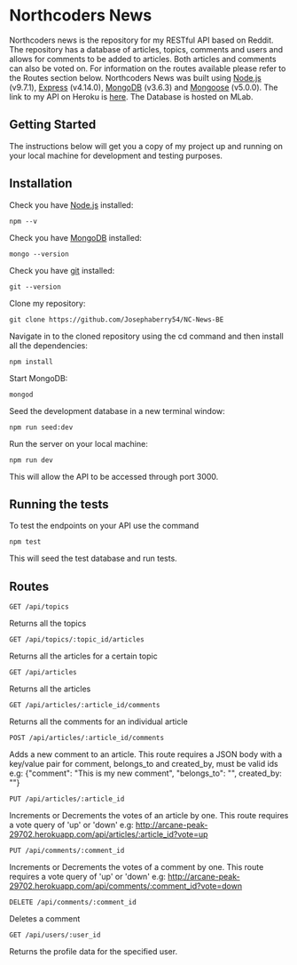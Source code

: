 # Northcoders News

Northcoders news is the repository for my RESTful API based on Reddit. The repository has a database of articles, topics, comments and users and allows for comments to be added to articles. Both articles and comments can also be voted on. For information on the routes available please refer to the Routes section below. Northcoders News was built using [Node.js](https://nodejs.org/en/) (v9.7.1), [Express](https://expressjs.com/) (v4.14.0), [MongoDB](https://www.mongodb.com/) (v3.6.3) and [Mongoose](http://mongoosejs.com/) (v5.0.0). The link to my API on Heroku is [here](https://arcane-peak-29702.herokuapp.com/api/). The Database is hosted on MLab.

## Getting Started

The instructions below will get you a copy of my project up and running on your local machine for development and testing purposes.

## Installation

Check you have [Node.js](https://nodejs.org/en/) installed:

```
npm --v
```

Check you have [MongoDB](https://www.mongodb.com/download-center#community) installed:

```
mongo --version
```

Check you have [git](https://git-scm.com/downloads) installed:

```
git --version
```

Clone my repository:

```
git clone https://github.com/Josephaberry54/NC-News-BE
```

Navigate in to the cloned repository using the cd command and then install all the dependencies:

```
npm install
```

Start MongoDB:

```
mongod
```

Seed the development database in a new terminal window:

```
npm run seed:dev
```

Run the server on your local machine:

```
npm run dev
```

This will allow the API to be accessed through port 3000.

## Running the tests

To test the endpoints on your API use the command

```
npm test
```

This will seed the test database and run tests.

## Routes

```
GET /api/topics
```

Returns all the topics

```
GET /api/topics/:topic_id/articles
```

Returns all the articles for a certain topic

```
GET /api/articles
```

Returns all the articles

```
GET /api/articles/:article_id/comments
```

Returns all the comments for an individual article

```
POST /api/articles/:article_id/comments
```

Adds a new comment to an article. This route requires a JSON body with a key/value pair for comment, belongs_to and created_by, must be valid ids e.g: {"comment": "This is my new comment", "belongs_to": "", created_by: ""}

```
PUT /api/articles/:article_id
```

Increments or Decrements the votes of an article by one. This route requires a vote query of 'up' or 'down' e.g: http://arcane-peak-29702.herokuapp.com/api/articles/:article_id?vote=up

```
PUT /api/comments/:comment_id
```

Increments or Decrements the votes of a comment by one. This route requires a vote query of 'up' or 'down' e.g: http://arcane-peak-29702.herokuapp.com/api/comments/:comment_id?vote=down

```
DELETE /api/comments/:comment_id
```

Deletes a comment

```
GET /api/users/:user_id
```

Returns the profile data for the specified user.

